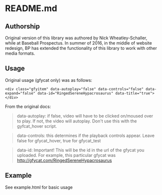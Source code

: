 # README.md

## Authorship
Original version of this library was authored by Nick Wheatley-Schaller, while at Baseball Prospectus. In summer of 2016, in the middle of website redesign, BP has extended the functionality of this library to work with other media formats.

## Usage
Original usage (gfycat only) was as follows:
```
<div class="gfyitem" data-autoplay="false" data-controls="false" data-expand="false" data-id="RingedSereneHypacrosaurus" data-title="true"></div>
```
From the original docs:
> data-autoplay: if false, video will have to be clicked on/moused over to play. If not, the video will autoplay. Don't use this with the gyfcat_hover script.

> data-controls: this determines if the playback controls appear. Leave false for gfycat_hover, true for gfycat_test

> data-id: Important! This will be the id in the url of the gfycat you uploaded. For example, this particular gfycat was http://gfycat.com/RingedSereneHypacrosaurus

## Example
See example.html for basic usage